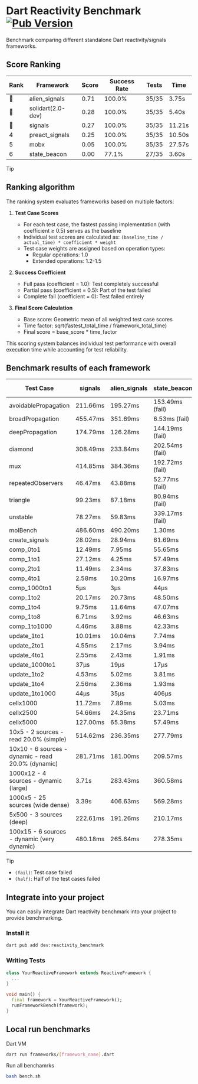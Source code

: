 # Dart Reactivity Benchmark [![Pub Version](https://img.shields.io/pub/v/reactivity_benchmark)](https://pub.dev/packages/reactivity_benchmark)

Benchmark comparing different standalone Dart reactivity/signals frameworks.

## Score Ranking

<!-- ranking start -->
| Rank | Framework | Score | Success Rate | Tests | Time |
|------|-----------|-------|--------------|-------|------|
| 🥇 | alien_signals | 0.71 | 100.0% | 35/35 | 3.75s |
| 🥈 | solidart(2.0-dev) | 0.28 | 100.0% | 35/35 | 5.40s |
| 🥉 | signals | 0.27 | 100.0% | 35/35 | 11.21s |
| 4 | preact_signals | 0.25 | 100.0% | 35/35 | 10.50s |
| 5 | mobx | 0.05 | 100.0% | 35/35 | 27.57s |
| 6 | state_beacon | 0.00 | 77.1% | 27/35 | 3.60s |

<!-- ranking end -->

> [!TIP]
> ## Ranking algorithm
>
> The ranking system evaluates frameworks based on multiple factors:
>
> 1. **Test Case Scores**
>    - For each test case, the fastest passing implementation (with coefficient ≥ 0.5) serves as the baseline
>    - Individual test scores are calculated as: `(baseline_time / actual_time) * coefficient * weight`
>    - Test case weights are assigned based on operation types:
>      - Regular operations: 1.0
>      - Extended operations: 1.2-1.5
>
> 2. **Success Coefficient**
>    - Full pass (coefficient = 1.0): Test completely successful
>    - Partial pass (coefficient = 0.5): Part of the test failed
>    - Complete fail (coefficient = 0): Test failed entirely
>
> 3. **Final Score Calculation**
>    - Base score: Geometric mean of all weighted test case scores
>    - Time factor: sqrt(fastest_total_time / framework_total_time)
>    - Final score = base_score * time_factor
>
> This scoring system balances individual test performance with overall execution time while accounting for test reliability.

## Benchmark results of each framework

<!-- test-case start -->
| Test Case | signals | alien_signals | state_beacon | solidart(2.0-dev) | preact_signals | mobx |
|---|---|---|---|---|---|---|
| avoidablePropagation | 211.66ms | 195.27ms | 153.49ms (fail) | 264.36ms | 209.71ms | 2.36s |
| broadPropagation | 455.47ms | 351.69ms | 6.53ms (fail) | 493.54ms | 478.82ms | 4.39s |
| deepPropagation | 174.79ms | 126.28ms | 144.19ms (fail) | 163.26ms | 177.60ms | 1.54s |
| diamond | 308.49ms | 233.84ms | 202.54ms (fail) | 356.73ms | 303.32ms | 2.41s |
| mux | 414.85ms | 384.36ms | 192.72ms (fail) | 437.22ms | 401.13ms | 1.82s |
| repeatedObservers | 46.47ms | 43.88ms | 52.77ms (fail) | 80.90ms | 40.12ms | 232.42ms |
| triangle | 99.23ms | 87.18ms | 80.94ms (fail) | 113.71ms | 99.59ms | 764.47ms |
| unstable | 78.27ms | 59.83ms | 339.17ms (fail) | 95.22ms | 74.14ms | 339.38ms |
| molBench | 486.60ms | 490.20ms | 1.30ms | 495.00ms | 487.55ms | 581.15ms |
| create_signals | 28.02ms | 28.94ms | 61.69ms | 60.09ms | 4.71ms | 80.77ms |
| comp_0to1 | 12.49ms | 7.95ms | 55.65ms | 25.66ms | 18.57ms | 20.21ms |
| comp_1to1 | 27.12ms | 4.25ms | 57.49ms | 42.91ms | 15.20ms | 22.86ms |
| comp_2to1 | 11.49ms | 2.34ms | 37.83ms | 25.66ms | 16.89ms | 8.57ms |
| comp_4to1 | 2.58ms | 10.20ms | 16.97ms | 14.22ms | 14.95ms | 30.77ms |
| comp_1000to1 | 5μs | 3μs | 44μs | 15μs | 4μs | 15μs |
| comp_1to2 | 20.17ms | 20.73ms | 48.50ms | 35.04ms | 16.62ms | 36.76ms |
| comp_1to4 | 9.75ms | 11.64ms | 47.07ms | 14.63ms | 33.40ms | 22.18ms |
| comp_1to8 | 6.71ms | 3.92ms | 46.63ms | 20.84ms | 7.45ms | 25.24ms |
| comp_1to1000 | 4.46ms | 3.88ms | 42.33ms | 13.92ms | 6.77ms | 15.17ms |
| update_1to1 | 10.01ms | 10.04ms | 7.74ms | 19.80ms | 8.34ms | 27.16ms |
| update_2to1 | 4.55ms | 2.17ms | 3.94ms | 8.09ms | 4.43ms | 13.93ms |
| update_4to1 | 2.55ms | 2.43ms | 1.91ms | 4.10ms | 2.10ms | 6.58ms |
| update_1000to1 | 37μs | 19μs | 17μs | 40μs | 32μs | 69μs |
| update_1to2 | 4.53ms | 5.02ms | 3.81ms | 8.39ms | 4.07ms | 13.49ms |
| update_1to4 | 2.56ms | 2.36ms | 1.93ms | 4.12ms | 2.09ms | 6.96ms |
| update_1to1000 | 44μs | 35μs | 406μs | 148μs | 948μs | 172μs |
| cellx1000 | 11.72ms | 7.89ms | 5.03ms | 16.24ms | 11.85ms | 70.70ms |
| cellx2500 | 54.66ms | 24.35ms | 23.71ms | 61.93ms | 41.75ms | 251.27ms |
| cellx5000 | 127.00ms | 65.38ms | 57.49ms | 182.96ms | 118.14ms | 566.25ms |
| 10x5 - 2 sources - read 20.0% (simple) | 514.62ms | 236.35ms | 277.79ms | 350.91ms | 456.22ms | 2.01s |
| 10x10 - 6 sources - dynamic - read 20.0% (dynamic) | 281.71ms | 181.00ms | 209.57ms | 248.99ms | 277.49ms | 1.51s |
| 1000x12 - 4 sources - dynamic (large) | 3.71s | 283.43ms | 360.58ms | 474.01ms | 3.76s | 1.98s |
| 1000x5 - 25 sources (wide dense) | 3.39s | 406.63ms | 569.28ms | 617.03ms | 2.72s | 3.49s |
| 5x500 - 3 sources (deep) | 222.61ms | 191.26ms | 210.17ms | 255.73ms | 236.37ms | 1.17s |
| 100x15 - 6 sources - dynamic (very dynamic) | 480.18ms | 265.64ms | 278.35ms | 392.53ms | 461.01ms | 1.74s |

<!-- test-case end -->

> [!TIP]
> - `(fail)`: Test case failed
> - `(half)`: Half of the test cases failed

## Integrate into your project

You can easily integrate Dart reactivity benchmark into your project to provide benchmarking.

### Install it

```bash
dart pub add dev:reactivity_benchmark
```

### Writing Tests

```dart
class YourReactiveFramework extends ReactiveFramework {
  ...
}

void main() {
  final framework = YourReactiveFramework();
  runFrameworkBench(framework);
}
```

## Local run benchmarks

Dart VM
```bash
dart run frameworks/[framework_name].dart
```

Run all benchamrks
```bash
bash bench.sh
```
